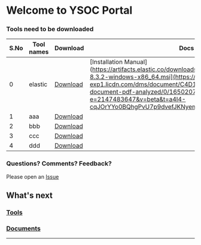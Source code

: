 

# Welcome to YSOC Portal



### Tools need to be downloaded


| S.No |  Tool names |Download                           | Docs                          | 
|-------| ------ |---------------------------------|---------------------------------|
| 0     |  elastic|[Download](https://artifacts.elastic.co/downloads/beats/filebeat/filebeat-8.3.2-windows-x86_64.msi)  | [Installation Manual](https://artifacts.elastic.co/downloads/beats/filebeat/filebeat-8.3.2-windows-x86_64.msi](https://media-exp1.licdn.com/dms/document/C4D1FAQGUgrcVyuE_jg/feedshare-document-pdf-analyzed/0/1650207547233?e=2147483647&v=beta&t=a4I4-cqJOrYYo0BQhgPvU7p9dvefJKNyemaKKNecFoA)  | 
| 1     | aaa | [Download](phase1/README.md) |
| 2     | bbb | [Download](phase2/README.md) |
| 3     | ccc |[Download](phase3/README.md)| 
| 4     | ddd | [Download](phase3/README.md)| 



### Questions? Comments? Feedback?

Please open an [Issue](https://github.com/soc-cy/soc-cy.github.io/issues)


## What's next

### [Tools](phase0/README.md)

### [Documents](phase1/README.md)

___

